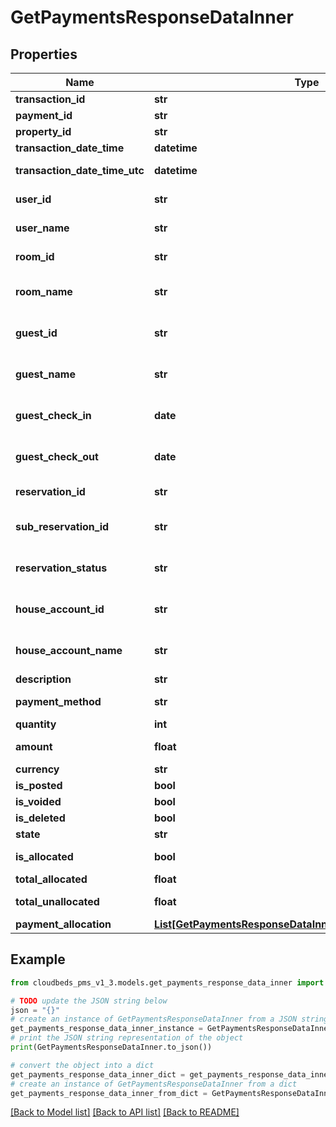 # GetPaymentsResponseDataInner


## Properties

Name | Type | Description | Notes
------------ | ------------- | ------------- | -------------
**transaction_id** | **str** | Transaction identifier | [optional] 
**payment_id** | **str** | Payment ID | [optional] 
**property_id** | **str** | Property ID | [optional] 
**transaction_date_time** | **datetime** | Transaction DateTime | [optional] 
**transaction_date_time_utc** | **datetime** | Transaction DateTime on UTC timezone | [optional] 
**user_id** | **str** | User ID that generated payment | [optional] 
**user_name** | **str** | User name that generated payment | [optional] 
**room_id** | **str** | ID of room. Only available when reservationID is sent. | [optional] 
**room_name** | **str** | Name/Number of room. Only available when reservationID is sent. | [optional] 
**guest_id** | **str** | Guest ID. Only available when reservationID or guestID is sent. | [optional] 
**guest_name** | **str** | Guest Name. Only available when reservationID or guestID is sent. | [optional] 
**guest_check_in** | **date** | Guest Check-In date. Only available when reservationID is sent. | [optional] 
**guest_check_out** | **date** | Guest Check-Out date. Only available when reservationID is sent. | [optional] 
**reservation_id** | **str** | Reservation ID. Only available when reservationID is sent. | [optional] 
**sub_reservation_id** | **str** | Sub reservation ID. Only available when reservationID is sent. | [optional] 
**reservation_status** | **str** | Current reservation status. Only available when reservationID is sent. | [optional] 
**house_account_id** | **str** | House Account ID, Only available when houseAccountID is sent. | [optional] 
**house_account_name** | **str** | House Account Name, Only available when houseAccountID is sent. | [optional] 
**description** | **str** | Description of the transaction | [optional] 
**payment_method** | **str** | Payment Method of the transaction | [optional] 
**quantity** | **int** |  | [optional] 
**amount** | **float** | Consolidated amount on the transaction (Credit - Debit) | [optional] 
**currency** | **str** | Currency of the transaction | [optional] 
**is_posted** | **bool** |  | [optional] 
**is_voided** | **bool** |  | [optional] 
**is_deleted** | **bool** |  | [optional] 
**state** | **str** |  | [optional] 
**is_allocated** | **bool** | only if includePaymentAllocation&#x3D;true | [optional] 
**total_allocated** | **float** | ² Amount of allocated payment | [optional] 
**total_unallocated** | **float** | ² Amount of unallocated payment | [optional] 
**payment_allocation** | [**List[GetPaymentsResponseDataInnerPaymentAllocationInner]**](GetPaymentsResponseDataInnerPaymentAllocationInner.md) | ² | [optional] 

## Example

```python
from cloudbeds_pms_v1_3.models.get_payments_response_data_inner import GetPaymentsResponseDataInner

# TODO update the JSON string below
json = "{}"
# create an instance of GetPaymentsResponseDataInner from a JSON string
get_payments_response_data_inner_instance = GetPaymentsResponseDataInner.from_json(json)
# print the JSON string representation of the object
print(GetPaymentsResponseDataInner.to_json())

# convert the object into a dict
get_payments_response_data_inner_dict = get_payments_response_data_inner_instance.to_dict()
# create an instance of GetPaymentsResponseDataInner from a dict
get_payments_response_data_inner_from_dict = GetPaymentsResponseDataInner.from_dict(get_payments_response_data_inner_dict)
```
[[Back to Model list]](../README.md#documentation-for-models) [[Back to API list]](../README.md#documentation-for-api-endpoints) [[Back to README]](../README.md)



